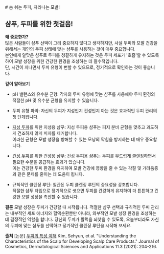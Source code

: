 
﻿# 숨 쉬는 두피, 자라나는 모발!
## 샴푸, 두피를 위한 첫걸음!
   
**왜 중요한가?**  
많은 사람들이 샴푸 선택이 그리 중요하지 않다고 생각하지만, 사실 두피와 모발 건강을 위해서는 개인의 두피 상태에 맞는 샴푸를 사용하는 것이 매우 중요합니다.  
본인에게 알맞은 샴푸로 두피를 청결하게 유지하는 것은 두피 세포가 '호흡'할 수 있도록 하여 모발 성장을 위한 건강한 환경을 조성하는 데 필수적입니다.  
단, 시간이 지나면서 두피 유형이 변할 수 있으므로, 정기적으로 확인하는 것이 좋습니다.  
  
**깊이 알아보기**  

 - pH 밸런스와 유수분 균형: 각자의 두피 유형에 맞는 샴푸를 사용해야 두피 환경의 적절한 pH 및 유수분 균형을 유지할 수 있습니다.  
 
 - 두피 유형 파악: 자신의 두피가 지성인지 건성인지 아는 것은 효과적인 두피 관리의 첫 단계입니다.  
  
 - [지성 두피](https://frontier-three.vercel.app/kr/m04/m0401/m040104/m04010403)를 위한 지성용 샴푸: 지성 두피용 샴푸는 피지 분비 균형을 맞추고 과도하게 건조하지 않게 피지를 제거합니다.  
이러한 균형은 모발 성장을 방해할 수 있는 모낭의 막힘을 방지하는 데 매우 중요합니다.  
  
 - [건성 두피](https://frontier-three.vercel.app/kr/m04/m0401/m040104/m04010404)를 위한 건성용 샴푸: 건성 두피용 샴푸는 두피를 부드럽게 클렌징하면서 필요한 수분을 공급하는 효과가 있습니다.  
이는 건강한 두피 환경을 유지하여 모발 건강에 영향을 줄 수 있는 각질 및 가려움증과 같은 문제를 줄이는 데 도움이 됩니다.  
  
 - 규칙적인 클렌징 루틴: 일관된 두피 클렌징 루틴의 중요성을 강조합니다.  
적절한 샴푸 타입으로 정기적으로 씻으면 두피를 건강하게 유지하여 더 튼튼하고 건강한 모발 성장을 촉진할 수 있습니다.  
  
**결론**
모발 성장은 두피가 건강할 때 시작됩니다. 적절한 샴푸 선택과 규칙적인 두피 관리는 내부적인 세포 에너지와 혈액순환뿐만 아니라, 외부적인 모발 성장 환경을 조성하는 데 결정적인 역할을 합니다. 당신의 두피가 활력을 되찾을 수 있도록, 오늘부터라도 자신의 두피에 맞는 샴푸를 선택하고 정기적인 클렌징 루틴을 시작해 보세요.

**출처** 
[논문] [두피의 특성 이해](https://frontier-three.vercel.app/kr/m04/m0407/m040705) 
Kim, Sehyun, et al. "Understanding the Characteristics of the Scalp for Developing Scalp Care Products." Journal of Cosmetics, Dermatological Sciences and Applications 11.3 (2021): 204-216.
<!--stackedit_data:
eyJoaXN0b3J5IjpbLTEyMjk1NzUzOCwtMTQ2MjAwMDUxM119
-->